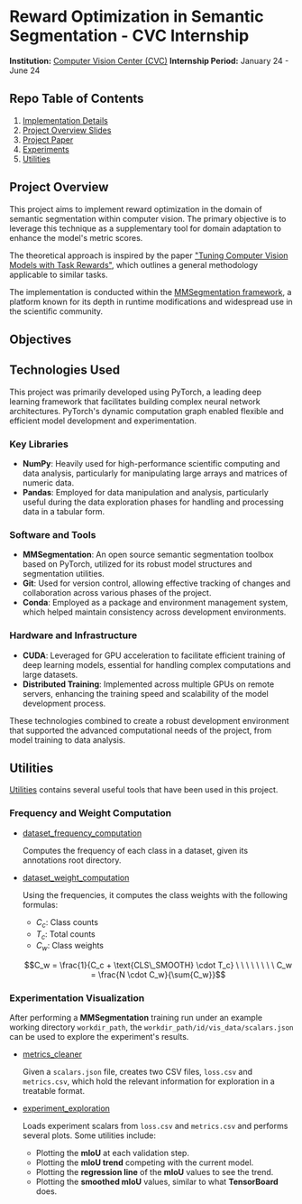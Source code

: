 # Reward Optimization in Semantic Segmentation - CVC Internship

**Institution:** [Computer Vision Center (CVC)](https://www.cvc.uab.es/)
**Internship Period:** January 24 - June 24

## Repo Table of Contents
1. [Implementation Details](Implementation)
2. [Project Overview Slides](Resources/rewardOptimisation.md)
3. [Project Paper](#Todo)
4. [Experiments](#Todo) <!-- Raw experiment data and insights -->
5. [Utilities](Implementation/Utilities/)

## Project Overview

This project aims to implement reward optimization in the domain of semantic segmentation within computer vision. The primary objective is to leverage this technique as a supplementary tool for domain adaptation to enhance the model's metric scores.

The theoretical approach is inspired by the paper ["Tuning Computer Vision Models with Task Rewards"](https://arxiv.org/pdf/2302.08242), which outlines a general methodology applicable to similar tasks.

The implementation is conducted within the [MMSegmentation framework](https://mmsegmentation.readthedocs.io/en/latest/), a platform known for its depth in runtime modifications and widespread use in the scientific community.

## Objectives

## Technologies Used

This project was primarily developed using PyTorch, a leading deep learning framework that facilitates building complex neural network architectures. PyTorch's dynamic computation graph enabled flexible and efficient model development and experimentation.

### Key Libraries
- **NumPy**: Heavily used for high-performance scientific computing and data analysis, particularly for manipulating large arrays and matrices of numeric data.
- **Pandas**: Employed for data manipulation and analysis, particularly useful during the data exploration phases for handling and processing data in a tabular form.

### Software and Tools
- **MMSegmentation**: An open source semantic segmentation toolbox based on PyTorch, utilized for its robust model structures and segmentation utilities.
- **Git**: Used for version control, allowing effective tracking of changes and collaboration across various phases of the project.
- **Conda**: Employed as a package and environment management system, which helped maintain consistency across development environments.

### Hardware and Infrastructure
- **CUDA**: Leveraged for GPU acceleration to facilitate efficient training of deep learning models, essential for handling complex computations and large datasets.
- **Distributed Training**: Implemented across multiple GPUs on remote servers, enhancing the training speed and scalability of the model development process.

These technologies combined to create a robust development environment that supported the advanced computational needs of the project, from model training to data analysis.


## Utilities

[Utilities](Implementation/Utilities) contains several useful tools that have been used in this project.

### Frequency and Weight Computation

- [dataset_frequency_computation](Implementation/Utilities/dataset_frequency_computation.py)

  Computes the frequency of each class in a dataset, given its annotations root directory.

- [dataset_weight_computation](Implementation/Utilities/dataset_weight_computation.py)

  Using the frequencies, it computes the class weights with the following formulas:

  - $C_c$: Class counts
  - $T_c$: Total counts
  - $C_w$: Class weights

  $$C_w = \frac{1}{C_c + \text{CLS\_SMOOTH} \cdot T_c} \ \ \ \ \ \ \ \ C_w = \frac{N \cdot C_w}{\sum{C_w}}$$

### Experimentation Visualization

After performing a **MMSegmentation** training run under an example working directory `workdir_path`, the `workdir_path/id/vis_data/scalars.json` can be used to explore the experiment's results.

- [metrics_cleaner](Implementation/Utilities/Cleaner.ipynb)

  Given a `scalars.json` file, creates two CSV files, `loss.csv` and `metrics.csv`, which hold the relevant information for exploration in a treatable format.

- [experiment_exploration](Implementation/Utilities/ExperimentExploration.ipynb)

  Loads experiment scalars from `loss.csv` and `metrics.csv` and performs several plots. Some utilities include:
  - Plotting the **mIoU** at each validation step.
  - Plotting the **mIoU trend** competing with the current model.
  - Plotting the **regression line** of the **mIoU** values to see the trend.
  - Plotting the **smoothed mIoU** values, similar to what **TensorBoard** does.
